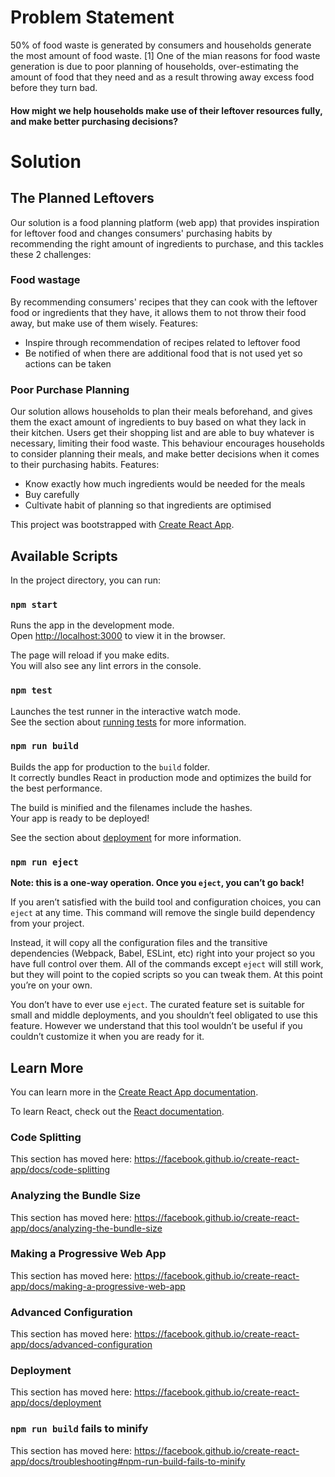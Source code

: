 # Problem Statement
50% of food waste is generated by consumers and households generate the most amount of food waste. [1] One of the mian reasons for food waste generation is due to poor planning of households, over-estimating the amount of food that they need and as a result throwing away excess food before they turn bad.

#### How might we help households make use of their leftover resources fully, and make better purchasing decisions?


# Solution
## The Planned Leftovers
Our solution is a food planning platform (web app) that provides inspiration for leftover food and changes consumers' purchasing habits by recommending the right amount of ingredients to purchase, and this tackles these 2 challenges:

### Food wastage
By recommending consumers' recipes that they can cook with the leftover food or ingredients that they have, it allows them to not throw their food away, but make use of them wisely. 
Features:
- Inspire through recommendation of recipes related to leftover food
- Be notified of when there are additional food that is not used yet so actions can be taken

### Poor Purchase Planning
Our solution allows households to plan their meals beforehand, and gives them the exact amount of ingredients to buy based on what they lack in their kitchen. Users get their shopping list and are able to buy whatever is necessary, limiting their food waste. This behaviour encourages households to consider planning their meals, and make better decisions when it comes to their purchasing habits.
Features:
- Know exactly how much ingredients would be needed for the meals
- Buy carefully
- Cultivate habit of planning so that ingredients are optimised

This project was bootstrapped with [Create React App](https://github.com/facebook/create-react-app).

## Available Scripts

In the project directory, you can run:

### `npm start`

Runs the app in the development mode.<br>
Open [http://localhost:3000](http://localhost:3000) to view it in the browser.

The page will reload if you make edits.<br>
You will also see any lint errors in the console.

### `npm test`

Launches the test runner in the interactive watch mode.<br>
See the section about [running tests](https://facebook.github.io/create-react-app/docs/running-tests) for more information.

### `npm run build`

Builds the app for production to the `build` folder.<br>
It correctly bundles React in production mode and optimizes the build for the best performance.

The build is minified and the filenames include the hashes.<br>
Your app is ready to be deployed!

See the section about [deployment](https://facebook.github.io/create-react-app/docs/deployment) for more information.

### `npm run eject`

**Note: this is a one-way operation. Once you `eject`, you can’t go back!**

If you aren’t satisfied with the build tool and configuration choices, you can `eject` at any time. This command will remove the single build dependency from your project.

Instead, it will copy all the configuration files and the transitive dependencies (Webpack, Babel, ESLint, etc) right into your project so you have full control over them. All of the commands except `eject` will still work, but they will point to the copied scripts so you can tweak them. At this point you’re on your own.

You don’t have to ever use `eject`. The curated feature set is suitable for small and middle deployments, and you shouldn’t feel obligated to use this feature. However we understand that this tool wouldn’t be useful if you couldn’t customize it when you are ready for it.

## Learn More

You can learn more in the [Create React App documentation](https://facebook.github.io/create-react-app/docs/getting-started).

To learn React, check out the [React documentation](https://reactjs.org/).

### Code Splitting

This section has moved here: https://facebook.github.io/create-react-app/docs/code-splitting

### Analyzing the Bundle Size

This section has moved here: https://facebook.github.io/create-react-app/docs/analyzing-the-bundle-size

### Making a Progressive Web App

This section has moved here: https://facebook.github.io/create-react-app/docs/making-a-progressive-web-app

### Advanced Configuration

This section has moved here: https://facebook.github.io/create-react-app/docs/advanced-configuration

### Deployment

This section has moved here: https://facebook.github.io/create-react-app/docs/deployment

### `npm run build` fails to minify

This section has moved here: https://facebook.github.io/create-react-app/docs/troubleshooting#npm-run-build-fails-to-minify
